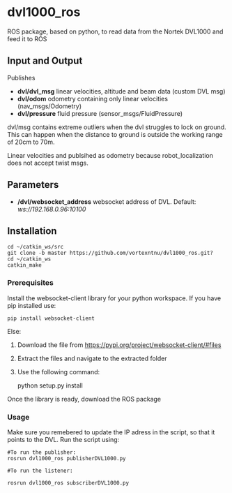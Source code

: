 # dvl1000_ros
ROS package, based on python, to read data from the Nortek DVL1000 and feed it to ROS

## Input and Output

Publishes
* __dvl/dvl_msg__ linear velocities, altitude and beam data (custom DVL msg)
* __dvl/odom__ odometry containing only linear velocities (nav_msgs/Odometry)
* __dvl/pressure__ fluid pressure (sensor_msgs/FluidPressure)

dvl/msg contains extreme outliers when the dvl struggles to lock on ground. This can happen when the distance to ground is outside the working range of 20cm to 70m. 

Linear velocities and publsihed as odometry because robot_localization does not accept twist msgs. 


## Parameters

* __/dvl/websocket_address__ websocket address of DVL. Default: _ws://192.168.0.96:10100_

## Installation

    cd ~/catkin_ws/src
    git clone -b master https://github.com/vortexntnu/dvl1000_ros.git?
    cd ~/catkin_ws
    catkin_make

### Prerequisites
Install the websocket-client library for your python workspace.
If you have pip installed use:

`pip install websocket-client`

Else:
1. Download the file from https://pypi.org/project/websocket-client/#files
2. Extract the files and navigate to the extracted folder
3. Use the following command:

    python setup.py install

Once the library is ready, download the ROS package

### Usage
Make sure you remebered to update the IP adress in the script, so that it points to the DVL.
Run the script using:

    #To run the publisher:
    rosrun dvl1000_ros publisherDVL1000.py
    
    #To run the listener:

    rosrun dvl1000_ros subscriberDVL1000.py
    